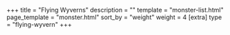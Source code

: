+++
title = "Flying Wyverns"
description = ""
template = "monster-list.html"
page_template = "monster.html"
sort_by = "weight"
weight = 4
[extra]
type = "flying-wyvern"
+++
